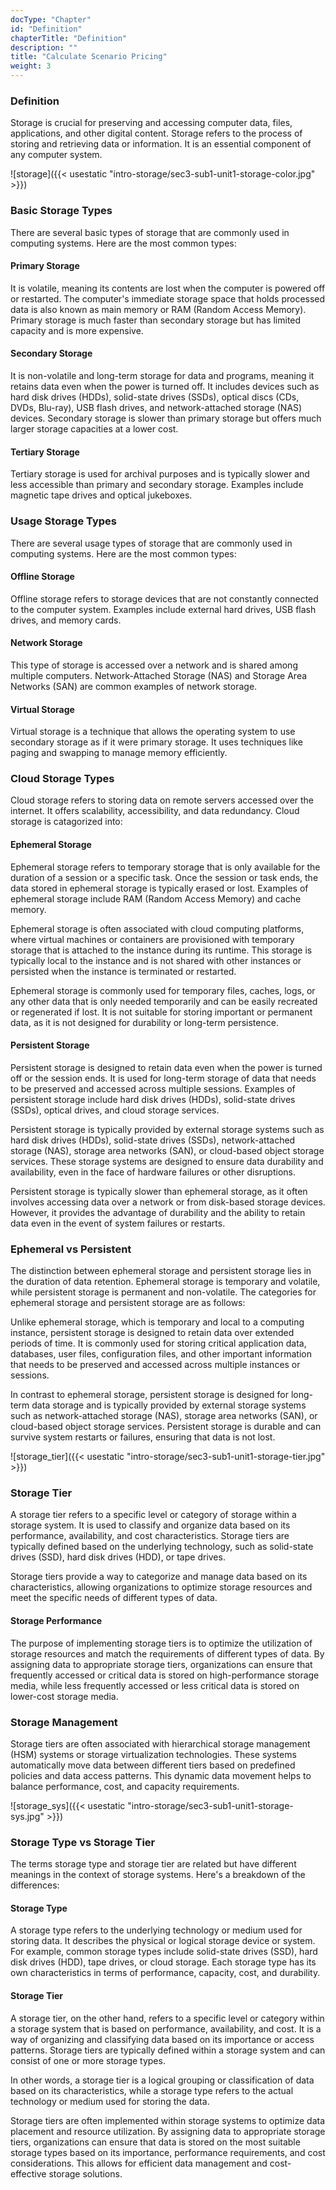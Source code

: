 ```yaml
---
docType: "Chapter"
id: "Definition"
chapterTitle: "Definition"
description: ""
title: "Calculate Scenario Pricing"
weight: 3
---
```

### **Definition**

Storage is crucial for preserving and accessing computer data, files, applications, and other digital content. Storage refers to the process of storing and retrieving data or information. It is an essential component of any computer system.


![storage]({{< usestatic "intro-storage/sec3-sub1-unit1-storage-color.jpg" >}})

### **Basic Storage Types**

There are several basic types of storage that are commonly used in computing systems. Here are the most common types:

#### **Primary Storage**

It is volatile, meaning its contents are lost when the computer is powered off or restarted. The computer's immediate storage space that holds processed data is also known as main memory or RAM (Random Access Memory). Primary storage is much faster than secondary storage but has limited capacity and is more expensive.
#### **Secondary Storage**

It is non-volatile and long-term storage for data and programs, meaning it retains data even when the power is turned off. It includes devices such as hard disk drives (HDDs), solid-state drives (SSDs), optical discs (CDs, DVDs, Blu-ray), USB flash drives, and network-attached storage (NAS) devices. Secondary storage is slower than primary storage but offers much larger storage capacities at a lower cost.
#### **Tertiary Storage**

Tertiary storage is used for archival purposes and is typically slower and less accessible than primary and secondary storage. Examples include magnetic tape drives and optical jukeboxes.
### **Usage Storage Types**

There are several usage types of storage that are commonly used in computing systems. Here are the most common types:
#### **Offline Storage**

Offline storage refers to storage devices that are not constantly connected to the computer system. Examples include external hard drives, USB flash drives, and memory cards.
#### **Network Storage**

This type of storage is accessed over a network and is shared among multiple computers. Network-Attached Storage (NAS) and Storage Area Networks (SAN) are common examples of network storage.
#### **Virtual Storage**

Virtual storage is a technique that allows the operating system to use secondary storage as if it were primary storage. It uses techniques like paging and swapping to manage memory efficiently.
### **Cloud Storage Types**

Cloud storage refers to storing data on remote servers accessed over the internet. It offers scalability, accessibility, and data redundancy. Cloud storage is catagorized into:
#### **Ephemeral Storage**

Ephemeral storage refers to temporary storage that is only available for the duration of a session or a specific task. Once the session or task ends, the data stored in ephemeral storage is typically erased or lost. Examples of ephemeral storage include RAM (Random Access Memory) and cache memory.

Ephemeral storage is often associated with cloud computing platforms, where virtual machines or containers are provisioned with temporary storage that is attached to the instance during its runtime. This storage is typically local to the instance and is not shared with other instances or persisted when the instance is terminated or restarted.

Ephemeral storage is commonly used for temporary files, caches, logs, or any other data that is only needed temporarily and can be easily recreated or regenerated if lost. It is not suitable for storing important or permanent data, as it is not designed for durability or long-term persistence.
#### **Persistent Storage**

Persistent storage is designed to retain data even when the power is turned off or the session ends. It is used for long-term storage of data that needs to be preserved and accessed across multiple sessions. Examples of persistent storage include hard disk drives (HDDs), solid-state drives (SSDs), optical drives, and cloud storage services.

Persistent storage is typically provided by external storage systems such as hard disk drives (HDDs), solid-state drives (SSDs), network-attached storage (NAS), storage area networks (SAN), or cloud-based object storage services. These storage systems are designed to ensure data durability and availability, even in the face of hardware failures or other disruptions.

Persistent storage is typically slower than ephemeral storage, as it often involves accessing data over a network or from disk-based storage devices. However, it provides the advantage of durability and the ability to retain data even in the event of system failures or restarts.
### **Ephemeral vs Persistent**

The distinction between ephemeral storage and persistent storage lies in the duration of data retention. Ephemeral storage is temporary and volatile, while persistent storage is permanent and non-volatile. The categories for ephemeral storage and persistent storage are as follows:

Unlike ephemeral storage, which is temporary and local to a computing instance, persistent storage is designed to retain data over extended periods of time. It is commonly used for storing critical application data, databases, user files, configuration files, and other important information that needs to be preserved and accessed across multiple instances or sessions.

In contrast to ephemeral storage, persistent storage is designed for long-term data storage and is typically provided by external storage systems such as network-attached storage (NAS), storage area networks (SAN), or cloud-based object storage services. Persistent storage is durable and can survive system restarts or failures, ensuring that data is not lost.

![storage_tier]({{< usestatic "intro-storage/sec3-sub1-unit1-storage-tier.jpg" >}})

### **Storage Tier**

A storage tier refers to a specific level or category of storage within a storage system. It is used to classify and organize data based on its performance, availability, and cost characteristics. Storage tiers are typically defined based on the underlying technology, such as solid-state drives (SSD), hard disk drives (HDD), or tape drives.

Storage tiers provide a way to categorize and manage data based on its characteristics, allowing organizations to optimize storage resources and meet the specific needs of different types of data.
#### **Storage Performance**

The purpose of implementing storage tiers is to optimize the utilization of storage resources and match the requirements of different types of data. By assigning data to appropriate storage tiers, organizations can ensure that frequently accessed or critical data is stored on high-performance storage media, while less frequently accessed or less critical data is stored on lower-cost storage media.
### **Storage Management**

Storage tiers are often associated with hierarchical storage management (HSM) systems or storage virtualization technologies. These systems automatically move data between different tiers based on predefined policies and data access patterns. This dynamic data movement helps to balance performance, cost, and capacity requirements.

![storage_sys]({{< usestatic "intro-storage/sec3-sub1-unit1-storage-sys.jpg" >}})

### **Storage Type vs Storage Tier**

The terms storage type and storage tier are related but have different meanings in the context of storage systems. Here's a breakdown of the differences:
#### **Storage Type**

A storage type refers to the underlying technology or medium used for storing data. It describes the physical or logical storage device or system. For example, common storage types include solid-state drives (SSD), hard disk drives (HDD), tape drives, or cloud storage. Each storage type has its own characteristics in terms of performance, capacity, cost, and durability.
#### **Storage Tier**

A storage tier, on the other hand, refers to a specific level or category within a storage system that is based on performance, availability, and cost. It is a way of organizing and classifying data based on its importance or access patterns. Storage tiers are typically defined within a storage system and can consist of one or more storage types.

In other words, a storage tier is a logical grouping or classification of data based on its characteristics, while a storage type refers to the actual technology or medium used for storing the data.

Storage tiers are often implemented within storage systems to optimize data placement and resource utilization. By assigning data to appropriate storage tiers, organizations can ensure that data is stored on the most suitable storage types based on its importance, performance requirements, and cost considerations. This allows for efficient data management and cost-effective storage solutions.

